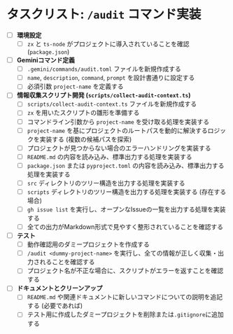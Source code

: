 # タスクリスト: `/audit` コマンド実装

- [ ] **環境設定**
    - [ ] `zx` と `ts-node` がプロジェクトに導入されていることを確認 (`package.json`)

- [ ] **Geminiコマンド定義**
    - [ ] `.gemini/commands/audit.toml` ファイルを新規作成する
    - [ ] `name`, `description`, `command`, `prompt` を設計書通りに設定する
    - [ ] 必須引数 `project-name` を定義する

- [ ] **情報収集スクリプト開発 (`scripts/collect-audit-context.ts`)**
    - [ ] `scripts/collect-audit-context.ts` ファイルを新規作成する
    - [ ] `zx` を用いたスクリプトの雛形を準備する
    - [ ] コマンドライン引数から `project-name` を受け取る処理を実装する
    - [ ] `project-name` を基にプロジェクトのルートパスを動的に解決するロジックを実装する (複数の候補パスを探索)
    - [ ] プロジェクトが見つからない場合のエラーハンドリングを実装する
    - [ ] `README.md` の内容を読み込み、標準出力する処理を実装する
    - [ ] `package.json` または `pyproject.toml` の内容を読み込み、標準出力する処理を実装する
    - [ ] `src` ディレクトリのツリー構造を出力する処理を実装する
    - [ ] `scripts` ディレクトリのツリー構造を出力する処理を実装する (存在する場合)
    - [ ] `gh issue list` を実行し、オープンなIssueの一覧を出力する処理を実装する
    - [ ] 全ての出力がMarkdown形式で見やすく整形されていることを確認する

- [ ] **テスト**
    - [ ] 動作確認用のダミープロジェクトを作成する
    - [ ] `/audit <dummy-project-name>` を実行し、全ての情報が正しく収集・出力されることを確認する
    - [ ] プロジェクト名が不正な場合に、スクリプトがエラーを返すことを確認する

- [ ] **ドキュメントとクリーンアップ**
    - [ ] `README.md` や関連ドキュメントに新しいコマンドについての説明を追記する (必要であれば)
    - [ ] テスト用に作成したダミープロジェクトを削除または`.gitignore`に追加する
